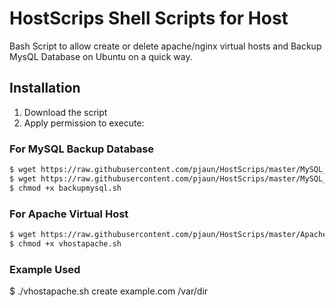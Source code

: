 HostScrips Shell Scripts for Host
===========

Bash Script to allow create or delete apache/nginx virtual hosts and Backup MysQL Database on Ubuntu on a quick way.

## Installation ##

1. Download the script
2. Apply permission to execute:

### For MySQL Backup Database ###

```bash
$ wget https://raw.githubusercontent.com/pjaun/HostScrips/master/MySQL_Backup/backupmysql.sh
$ wget https://raw.githubusercontent.com/pjaun/HostScrips/master/MySQL_Backup/backupmysql.conf
$ chmod +x backupmysql.sh
```

### For Apache Virtual Host ###

```bash
$ wget https://raw.githubusercontent.com/pjaun/HostScrips/master/ApacheVhost/vhostapache.sh
$ chmod +x vhostapache.sh
```
### Example Used ###
$ ./vhostapache.sh create example.com /var/dir
